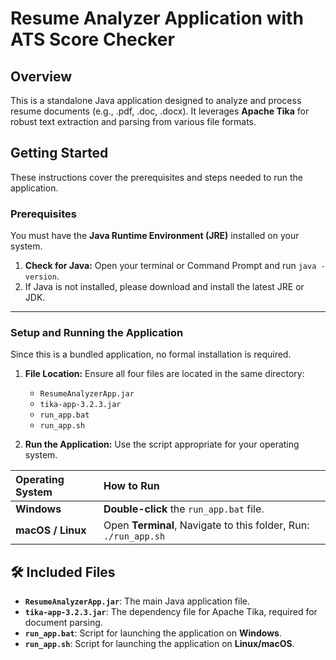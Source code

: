 # Resume Analyzer Application with ATS Score Checker

## Overview

This is a standalone Java application designed to analyze and process resume documents (e.g., .pdf, .doc, .docx). It leverages **Apache Tika** for robust text extraction and parsing from various file formats.

## Getting Started

These instructions cover the prerequisites and steps needed to run the application.

### Prerequisites

You must have the **Java Runtime Environment (JRE)** installed on your system.

1.  **Check for Java:** Open your terminal or Command Prompt and run `java -version`.
2.  If Java is not installed, please download and install the latest JRE or JDK.

---

### Setup and Running the Application

Since this is a bundled application, no formal installation is required.

1.  **File Location:** Ensure all four files are located in the same directory:
    * `ResumeAnalyzerApp.jar`
    * `tika-app-3.2.3.jar`
    * `run_app.bat`
    * `run_app.sh`

2.  **Run the Application:** Use the script appropriate for your operating system.

| Operating System | How to Run |
| :--- | :--- |
| **Windows** | **Double-click** the `run_app.bat` file. |
| **macOS / Linux** | Open **Terminal**, Navigate to this folder, Run: `./run_app.sh` |

## 🛠 Included Files

* **`ResumeAnalyzerApp.jar`**: The main Java application file.
* **`tika-app-3.2.3.jar`**: The dependency file for Apache Tika, required for document parsing.
* **`run_app.bat`**: Script for launching the application on **Windows**.
* **`run_app.sh`**: Script for launching the application on **Linux/macOS**.
